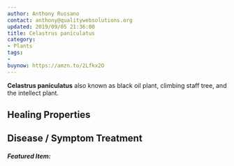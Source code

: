 ```yaml
---
author: Anthony Russano
contact: anthony@qualitywebsolutions.org
updated: 2019/09/05 21:36:00
title: Celastrus paniculatus
category:
- Plants
tags:
- 
buynow: https://amzn.to/2Lfkx2O
---
```

**Celastrus paniculatus** also known as black oil plant, climbing staff tree, and the intellect plant.

## Healing Properties

## Disease / Symptom Treatment

<h5>Featured Item:</h5>
<script type="text/javascript">
amzn_assoc_tracking_id = "alchemistco07-20";
amzn_assoc_ad_mode = "manual";
amzn_assoc_ad_type = "smart";
amzn_assoc_marketplace = "amazon";
amzn_assoc_region = "US";
amzn_assoc_design = "enhanced_links";
amzn_assoc_asins = "B07HRS8RYY";
amzn_assoc_placement = "adunit";
amzn_assoc_linkid = "d2f6e8f04c7c9581ec6dd2c47b5a06b4";
</script>
<script src="//z-na.amazon-adsystem.com/widgets/onejs?MarketPlace=US"></script>

[^1]: **Title:** Pharmacotherapeutic Potential of Natural Products in Neurological Disorders <br>**Author(s):** Amritpal Singh SaroyaJaswinder Singh <br>**Institution(s):** Herbal Consultant Mohali India; Department of Pharmacology Sri Guru Ram Das Institute of Medical Science Amritsar India<br>**Publication:** <i>Springer Nature Singapore</i><br>**Date:** 20 June 2018<br>**Introduction:** <i>Natural Products have always played a pivotal role as sources for drug lead compounds. This book is aimed at providing inside purview of the scope of natural products (including herbal and marine) in the possible treatment of neurological disorders. The book explains pre-clinical neuropharmacological investigations done on herbs including Bacopa monnieri, Hypericum perforatum, Passiflora incarnata, Scutellaria baicalensis and Piper methysticum. It provides a comprehensive overview of the role of phytoconstituents like huperzine, curcumin, Salvinorin A, bioflavonoids, sulforaphane, tanshinone IIA, tetramethylpyrazine, tetrahydrocannabinol, and cannabidiol in the treatment of neurological disorders. The book provides a modern concept of herbal medications, neuropharmacology of marine bioactive products and Ayurvedic formulations, herbal drugs with abuse potential and neurotoxic mycotoxins.</i><br>**Link:** [Source](https://doi.org/10.1007/978-981-13-0289-3)<br>**Citations:**  